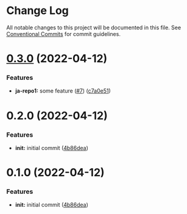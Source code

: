 # Change Log

All notable changes to this project will be documented in this file.
See [Conventional Commits](https://conventionalcommits.org) for commit guidelines.

# [0.3.0](https://github.com/JAdshead/actions-test/compare/v0.2.0...v0.3.0) (2022-04-12)


### Features

* **ja-repo1:** some feature ([#7](https://github.com/JAdshead/actions-test/issues/7)) ([c7a0e51](https://github.com/JAdshead/actions-test/commit/c7a0e515cc5d1256b3187d4d08b89e3d3bbcbb85))





# 0.2.0 (2022-04-12)


### Features

* **init:** initial commit ([4b86dea](https://github.com/JAdshead/actions-test/commit/4b86dea9ccf3691c9f4e35a8779dd5cf4081aa32))





# 0.1.0 (2022-04-12)


### Features

* **init:** initial commit ([4b86dea](https://github.com/JAdshead/actions-test/commit/4b86dea9ccf3691c9f4e35a8779dd5cf4081aa32))
